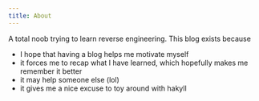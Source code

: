 ```yaml
---
title: About
---
```


A total noob trying to learn reverse engineering. This blog exists because

- I hope that having a blog helps me motivate myself
- it forces me to recap what I have learned, which hopefully makes me remember it better
- it may help someone else (lol)
- it gives me a nice excuse to toy around with hakyll
